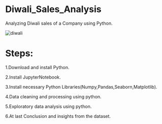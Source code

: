# Diwali_Sales_Analysis
Analyzing Diwali sales of a Company using Python.

![diwali](https://github.com/anjalikhushi/Company_Diwali_Sales_analysis/assets/82653640/2460260c-9a50-4cae-9b61-da6729dfc5bf)



# Steps:
1.Download and install Python.

2.Install JupyterNotebook.

3.Install necessary Python Libraries(Numpy,Pandas,Seaborn,Matplotlib).

4.Data cleaning and processing using python.

5.Exploratory data analysis using python.

6.At last Conclusion and insights from the dataset.

